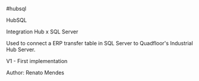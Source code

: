 #hubsql

HubSQL

Integration Hub x SQL Server

Used to connect a ERP transfer table in SQL Server to Quadfloor's Industrial Hub Server.



V1 - First implementation


Author: Renato Mendes